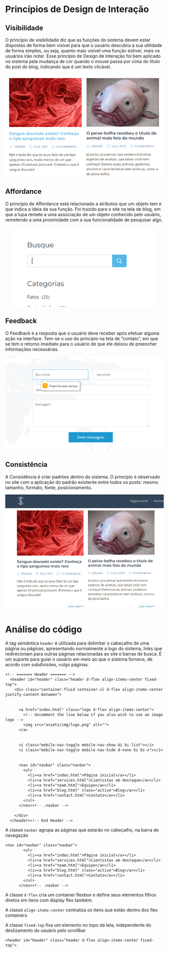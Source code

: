 
# Princípios de Design de Interação

## Visibilidade
O princípio de visibilidade diz que as funções do sistema devem estar dispostas de forma bem visível para que o usuário descubra a sua utilidade de forma simples, ou seja, quanto mais visível uma função estiver, mais os usuários irão notar. Esse princípio de Design de Interação foi bem aplicado no sistema pela mudança de cor quando o mouse passa por cima do título do post do blog, indicando que é um texto clicável.

<div align="center">

![Exemplo que mostra a presença da visibilidade](img/visibility.png)

</div>

## Affordance
   
O princípio de Affordance está relacionado a atributos que um objeto tem e que indica a ideia da sua função. Foi trazido para o site na tela de blog, em que a lupa remete a uma associação de um objeto conhecido pelo usuário, remetendo a uma proximidade com a sua funcionalidade de pesquisar algo.

<div align="center">

![Exemplo que mostra a presença de affordance](img/affordance.png)

</div>

## Feedback

O Feedback é a resposta que o usuário deve receber após efetuar alguma ação na interface. Tem-se o uso do princípio na tela de “contato”, em que se tem o retorno imediato para o usuário de que ele deixou de preencher informações necessárias.

<div align="center">

![Exemplo que mostra a presença de feedback](img/feedback.png)

</div>

## Consistência

A Consistência é criar padrões dentro do sistema. O princípio é observado no site com a aplicação do padrão existente entre todos os posts: mesmo tamanho, formato, fonte, posicionamento.

<div align="center">

![Exemplo que mostra a presença de consistência](img/consistency.png)

</div>

# Análise do código

A tag semântica `header` é utilizada para delimitar o cabeçalho de uma página ou páginas, apresentando normalmente a logo do sistema, links que redirecionam para outras páginas relacionadas ao site e barras de busca. É um suporte para guiar o usuário em meio ao que o sistema fornece, de acordo com subdivisões, vulgo páginas.

```
<!-- ======= Header ======= -->
  <header id="header" class="header d-flex align-items-center fixed-top">
    <div class="container-fluid container-xl d-flex align-items-center justify-content-between">


      <a href="index.html" class="logo d-flex align-items-center">
        <!-- Uncomment the line below if you also wish to use an image logo -->
        <img src="assets/img/logo.png" alt="">
      </a>


      <i class="mobile-nav-toggle mobile-nav-show bi bi-list"></i>
      <i class="mobile-nav-toggle mobile-nav-hide d-none bi bi-x"></i>


      <nav id="navbar" class="navbar">
        <ul>
          <li><a href="index.html">Página inicial</a></li>
          <li><a href="services.html">Cientistas em destaque</a></li>
          <li><a href="team.html">Equipe</a></li>
          <li><a href="blog.html" class="active">Blog</a></li>
          <li><a href="contact.html">Contato</a></li>
        </ul>
      </nav><!-- .navbar -->

    </div>
  </header><!-- End Header -->

```

A classe `navbar` agrupa as páginas que estarão no cabeçalho, na barra de navegação

```
<nav id="navbar" class="navbar">
        <ul>
          <li><a href="index.html">Página inicial</a></li>
          <li><a href="services.html">Cientistas em destaque</a></li>
          <li><a href="team.html">Equipe</a></li>
          <li><a href="blog.html" class="active">Blog</a></li>
          <li><a href="contact.html">Contato</a></li>
        </ul>
      </nav><!-- .navbar -->

```
A classe `d-flex` cria um container flexbox e define seus elementos filhos diretos em itens com display flex também.

A classe `align-items-center` centraliza os itens que estão dentro dos flex containers 

A classe `fixed-top` fixa um elemento no topo da tela, independente do deslizamento do usuário pelo scrollbar

```
<header id="header" class="header d-flex align-items-center fixed-top">

```
